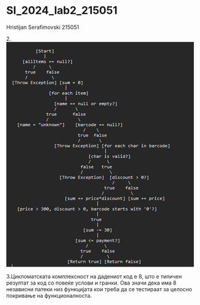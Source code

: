 # SI_2024_lab2_215051
Hristijan Serafimovski 215051

2.![CFG](https://github.com/SerHristijan/SI_2024_lab2_215051/blob/master/Screenshot%202024-05-26%20211316.png)

3.Цикломатската комплексност на дадениот код е 8, што е типичен резултат за код со повеќе услови и гранки. Ова значи дека има 8 независни патеки низ функцијата кои треба да се тестираат за целосно покривање на функционалноста.
